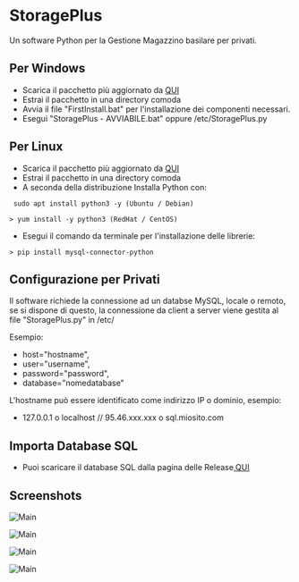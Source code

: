 
# StoragePlus

Un software Python per la Gestione Magazzino basilare per privati.


## Per Windows

- Scarica il pacchetto più aggiornato da [QUI](https://github.com/GaetanoDEV/StoragePlus/releases)
- Estrai il pacchetto in una directory comoda
- Avvia il file "FirstInstall.bat" per l'installazione dei componenti necessari.
- Esegui "StoragePlus - AVVIABILE.bat" oppure /etc/StoragePlus.py

## Per Linux

- Scarica il pacchetto più aggiornato da [QUI](https://github.com/GaetanoDEV/StoragePlus/releases)
- Estrai il pacchetto in una directory comoda
- A seconda della distribuzione Installa Python con:
```
 sudo apt install python3 -y (Ubuntu / Debian)
```
```
> yum install -y python3 (RedHat / CentOS)
```
- Esegui il comando da terminale per l'installazione delle librerie:
```
> pip install mysql-connector-python
```

## Configurazione per Privati

Il software richiede la connessione ad un databse MySQL, locale o remoto, se si dispone di questo, la connessione da client a server viene gestita al file "StoragePlus.py" in /etc/

Esempio: 
* host="hostname",
* user="username",
* password="password",
* database="nomedatabase"

L'hostname può essere identificato come indirizzo IP o dominio, esempio:
* 127.0.0.1 o localhost // 95.46.xxx.xxx o sql.miosito.com
## Importa Database SQL
- Puoi scaricare il database SQL dalla pagina delle Release,[QUI](https://github.com/GaetanoDEV/StoragePlus/releases)
## Screenshots

![Main](https://i.imgur.com/xlukcn6.png)


![Main](https://i.imgur.com/eboDRzn.png)


![Main](https://i.imgur.com/GUm0INk.png)


![Main](https://i.imgur.com/pQhudup.png)
